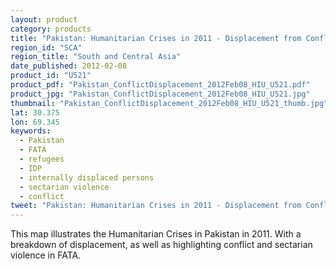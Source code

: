 ```yaml
---
layout: product
category: products
title: "Pakistan: Humanitarian Crises in 2011 - Displacement from Conflict and Sectarian Violence in FATA"
region_id: "SCA"
region_title: "South and Central Asia"
date_published: 2012-02-08
product_id: "U521"
product_pdf: "Pakistan_ConflictDisplacement_2012Feb08_HIU_U521.pdf"
product_jpg: "Pakistan_ConflictDisplacement_2012Feb08_HIU_U521.jpg"
thumbnail: "Pakistan_ConflictDisplacement_2012Feb08_HIU_U521_thumb.jpg"
lat: 30.375
lon: 69.345
keywords:
  - Pakistan
  - FATA
  - refugees
  - IDP
  - internally displaced persons
  - sectarian violence
  - conflict
tweet: "Pakistan: Humanitarian Crises in 2011 - Displacement from Conflict and Sectarian Violence in FATA"
---
```

This map illustrates the Humanitarian Crises in Pakistan in 2011. With a breakdown of displacement, as well as highlighting conflict and sectarian violence in FATA.

